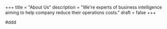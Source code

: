 +++
title = "About Us"
description = "We're experts of business intelligence aiming to help company reduce their operations costs."
draft = false
+++

#ddd